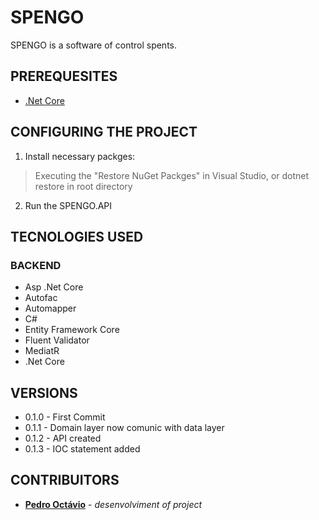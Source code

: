 # SPENGO
SPENGO is a software of control spents.
## PREREQUESITES
* [.Net Core](https://dotnet.microsoft.com/download)
## CONFIGURING THE PROJECT
1) Install necessary packges:
> Executing the "Restore NuGet Packges" in Visual Studio, or dotnet restore in root directory
2) Run the SPENGO.API
## TECNOLOGIES USED
### BACKEND
* Asp .Net Core
* Autofac
* Automapper
* C#
* Entity Framework Core
* Fluent Validator
* MediatR
* .Net Core
## VERSIONS
* 0.1.0 - First Commit
* 0.1.1 - Domain layer now comunic with data layer
* 0.1.2 - API created
* 0.1.3 - IOC statement added
## CONTRIBUITORS
* [**Pedro Octávio**](https://github.com/pedro-octavio) - *desenvolviment of project*
